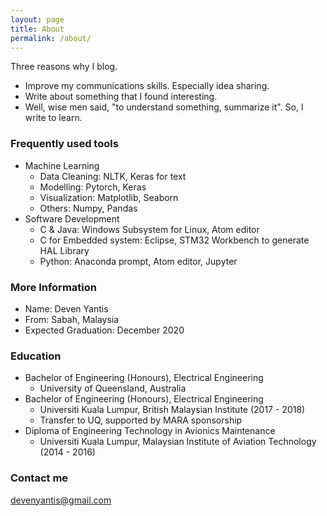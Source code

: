 ```yaml
---
layout: page
title: About
permalink: /about/
---
```

Three reasons why I blog.
- Improve my communications skills. Especially idea sharing.
- Write about something that I found interesting.
- Well, wise men said, "to understand something, summarize it". So, I write to learn.

### Frequently used tools
- Machine Learning
  - Data Cleaning: NLTK, Keras for text
  - Modelling: Pytorch, Keras
  - Visualization: Matplotlib, Seaborn
  - Others: Numpy, Pandas
- Software Development
  - C & Java: Windows Subsystem for Linux, Atom editor
  - C for Embedded system: Eclipse, STM32 Workbench to generate HAL Library
  - Python: Anaconda prompt, Atom editor, Jupyter

### More Information

- Name: Deven Yantis
- From: Sabah, Malaysia
- Expected Graduation: December 2020

### Education
- Bachelor of Engineering (Honours), Electrical Engineering
  - University of Queensland, Australia
- Bachelor of Engineering (Honours), Electrical Engineering
  - Universiti Kuala Lumpur, British Malaysian Institute (2017 - 2018)
  - Transfer to UQ, supported by MARA sponsorship
- Diploma of Engineering Technology in Avionics Maintenance
  - Universiti Kuala Lumpur, Malaysian Institute of Aviation Technology (2014 - 2016)

### Contact me

[devenyantis@gmail.com](mailto:devenyantis@gmail.com)

